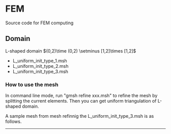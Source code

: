 # FEM
Source code for FEM computing


<h2> Domain</h2>
L-shaped domain $(0,2)\time (0,2) \setminus [1,2]\times [1,2]$
<ul>
<li> L_uniform_init_type_1.msh
<li> L_uniform_init_type_2.msh
<li> L_uniform_init_type_3.msh
</ul>

<h3>How to use the mesh</h3>

In command line mode, run "gmsh refine xxx.msh" to refine the mesh by splitting the current elements. Then you can get
uniform triangulation of L-shaped domain.

A sample mesh from mesh refinnig the L_uniform_init_type_3.msh is as follows.



<hr>
